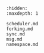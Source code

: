 <!-- proc -->

```{include} proc.md
```

```{toctree}
:hidden:
:maxdepth: 1

scheduler.md
forking.md
sync.md
msg.md
namespace.md
```

